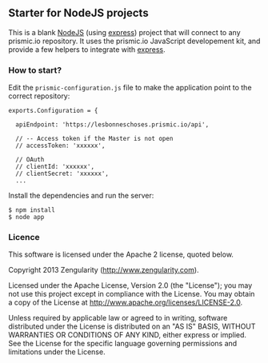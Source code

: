 ## Starter for NodeJS projects

This is a blank [NodeJS](http://nodejs.org/) (using [express](http://expressjs.com/)) project that will connect to any prismic.io repository. It uses the prismic.io JavaScript developement kit, and provide a few helpers to integrate with [express](http://expressjs.com/).

### How to start?

Edit the `prismic-configuration.js` file to make the application point to the correct repository:

```
exports.Configuration = {

  apiEndpoint: 'https://lesbonneschoses.prismic.io/api',

  // -- Access token if the Master is not open
  // accessToken: 'xxxxxx',

  // OAuth
  // clientId: 'xxxxxx',
  // clientSecret: 'xxxxxx',
  ...
```

Install the dependencies and run the server:

```
$ npm install
$ node app
``` 

### Licence

This software is licensed under the Apache 2 license, quoted below.

Copyright 2013 Zengularity (http://www.zengularity.com).

Licensed under the Apache License, Version 2.0 (the "License"); you may not use this project except in compliance with the License. You may obtain a copy of the License at http://www.apache.org/licenses/LICENSE-2.0.

Unless required by applicable law or agreed to in writing, software distributed under the License is distributed on an "AS IS" BASIS, WITHOUT WARRANTIES OR CONDITIONS OF ANY KIND, either express or implied. See the License for the specific language governing permissions and limitations under the License.